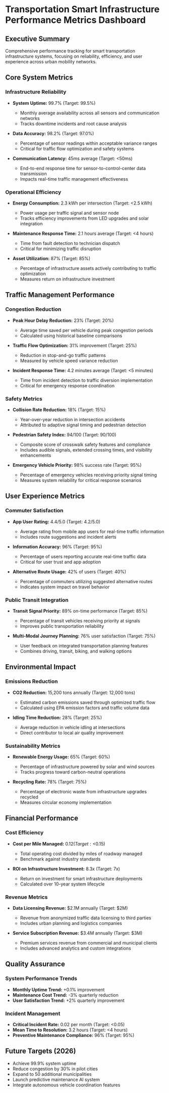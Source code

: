# Transportation Smart Infrastructure Performance Metrics Dashboard

## Executive Summary
Comprehensive performance tracking for smart transportation infrastructure systems, focusing on reliability, efficiency, and user experience across urban mobility networks.

## Core System Metrics

### Infrastructure Reliability
- **System Uptime:** 99.7% (Target: 99.5%)  
  - Monthly average availability across all sensors and communication networks  
  - Tracks downtime incidents and root cause analysis  

- **Data Accuracy:** 98.2% (Target: 97.0%)  
  - Percentage of sensor readings within acceptable variance ranges  
  - Critical for traffic flow optimization and safety systems  

- **Communication Latency:** 45ms average (Target: <50ms)  
  - End-to-end response time for sensor-to-control-center data transmission  
  - Impacts real-time traffic management effectiveness  

### Operational Efficiency
- **Energy Consumption:** 2.3 kWh per intersection (Target: <2.5 kWh)  
  - Power usage per traffic signal and sensor node  
  - Tracks efficiency improvements from LED upgrades and solar integration  

- **Maintenance Response Time:** 2.1 hours average (Target: <4 hours)  
  - Time from fault detection to technician dispatch  
  - Critical for minimizing traffic disruption  

- **Asset Utilization:** 87% (Target: 85%)  
  - Percentage of infrastructure assets actively contributing to traffic optimization  
  - Measures return on infrastructure investment  

## Traffic Management Performance

### Congestion Reduction
- **Peak Hour Delay Reduction:** 23% (Target: 20%)  
  - Average time saved per vehicle during peak congestion periods  
  - Calculated using historical baseline comparisons  

- **Traffic Flow Optimization:** 31% improvement (Target: 25%)  
  - Reduction in stop-and-go traffic patterns  
  - Measured by vehicle speed variance reduction  

- **Incident Response Time:** 4.2 minutes average (Target: <5 minutes)  
  - Time from incident detection to traffic diversion implementation  
  - Critical for emergency response coordination  

### Safety Metrics
- **Collision Rate Reduction:** 18% (Target: 15%)  
  - Year-over-year reduction in intersection accidents  
  - Attributed to adaptive signal timing and pedestrian detection  

- **Pedestrian Safety Index:** 94/100 (Target: 90/100)  
  - Composite score of crosswalk safety features and compliance  
  - Includes audible signals, extended crossing times, and visibility enhancements  

- **Emergency Vehicle Priority:** 98% success rate (Target: 95%)  
  - Percentage of emergency vehicles receiving priority signal timing  
  - Measures system reliability for critical response scenarios  

## User Experience Metrics

### Commuter Satisfaction
- **App User Rating:** 4.4/5.0 (Target: 4.2/5.0)  
  - Average rating from mobile app users for real-time traffic information  
  - Includes route suggestions and incident alerts  

- **Information Accuracy:** 96% (Target: 95%)  
  - Percentage of users reporting accurate real-time traffic data  
  - Critical for user trust and app adoption  

- **Alternative Route Usage:** 42% of users (Target: 40%)  
  - Percentage of commuters utilizing suggested alternative routes  
  - Indicates system impact on travel behavior  

### Public Transit Integration
- **Transit Signal Priority:** 89% on-time performance (Target: 85%)  
  - Percentage of transit vehicles receiving priority at signals  
  - Improves public transportation reliability  

- **Multi-Modal Journey Planning:** 76% user satisfaction (Target: 75%)  
  - User feedback on integrated transportation planning features  
  - Combines driving, transit, biking, and walking options  

## Environmental Impact

### Emissions Reduction
- **CO2 Reduction:** 15,200 tons annually (Target: 12,000 tons)  
  - Estimated carbon emissions saved through optimized traffic flow  
  - Calculated using EPA emission factors and traffic volume data  

- **Idling Time Reduction:** 28% (Target: 25%)  
  - Average reduction in vehicle idling at intersections  
  - Direct contributor to local air quality improvement  

### Sustainability Metrics
- **Renewable Energy Usage:** 65% (Target: 60%)  
  - Percentage of infrastructure powered by solar and wind sources  
  - Tracks progress toward carbon-neutral operations  

- **Recycling Rate:** 78% (Target: 75%)  
  - Percentage of electronic waste from infrastructure upgrades recycled  
  - Measures circular economy implementation  

## Financial Performance

### Cost Efficiency
- **Cost per Mile Managed:** $0.12 (Target: <$0.15)  
  - Total operating cost divided by miles of roadway managed  
  - Benchmark against industry standards  

- **ROI on Infrastructure Investment:** 8.3x (Target: 7x)  
  - Return on investment for smart infrastructure deployments  
  - Calculated over 10-year system lifecycle  

### Revenue Metrics
- **Data Licensing Revenue:** $2.1M annually (Target: $2M)  
  - Revenue from anonymized traffic data licensing to third parties  
  - Includes urban planning and logistics companies  

- **Service Subscription Revenue:** $3.4M annually (Target: $3M)  
  - Premium services revenue from commercial and municipal clients  
  - Includes advanced analytics and custom integrations  

## Quality Assurance

### System Performance Trends
- **Monthly Uptime Trend:** +0.1% improvement  
- **Maintenance Cost Trend:** -3% quarterly reduction  
- **User Satisfaction Trend:** +2% quarterly improvement  

### Incident Management
- **Critical Incident Rate:** 0.02 per month (Target: <0.05)  
- **Mean Time to Resolution:** 3.2 hours (Target: <4 hours)  
- **Preventive Maintenance Compliance:** 96% (Target: 95%)

## Future Targets (2026)
- Achieve 99.9% system uptime  
- Reduce congestion by 30% in pilot cities  
- Expand to 50 additional municipalities  
- Launch predictive maintenance AI system  
- Integrate autonomous vehicle coordination features